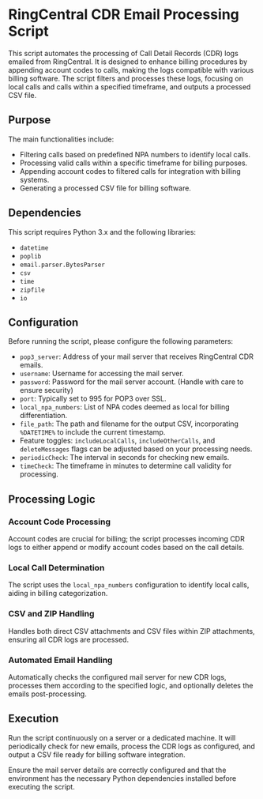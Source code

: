 # RingCentral CDR Email Processing Script

This script automates the processing of Call Detail Records (CDR) logs emailed from RingCentral. It is designed to enhance billing procedures by appending account codes to calls, making the logs compatible with various billing software. The script filters and processes these logs, focusing on local calls and calls within a specified timeframe, and outputs a processed CSV file.

## Purpose

The main functionalities include:
- Filtering calls based on predefined NPA numbers to identify local calls.
- Processing valid calls within a specific timeframe for billing purposes.
- Appending account codes to filtered calls for integration with billing systems.
- Generating a processed CSV file for billing software.

## Dependencies

This script requires Python 3.x and the following libraries:
- `datetime`
- `poplib`
- `email.parser.BytesParser`
- `csv`
- `time`
- `zipfile`
- `io`

## Configuration

Before running the script, please configure the following parameters:

- `pop3_server`: Address of your mail server that receives RingCentral CDR emails.
- `username`: Username for accessing the mail server.
- `password`: Password for the mail server account. (Handle with care to ensure security)
- `port`: Typically set to 995 for POP3 over SSL.
- `local_npa_numbers`: List of NPA codes deemed as local for billing differentiation.
- `file_path`: The path and filename for the output CSV, incorporating `%DATETIME%` to include the current timestamp.
- Feature toggles: `includeLocalCalls`, `includeOtherCalls`, and `deleteMessages` flags can be adjusted based on your processing needs.
- `periodicCheck`: The interval in seconds for checking new emails.
- `timeCheck`: The timeframe in minutes to determine call validity for processing.

## Processing Logic

### Account Code Processing
Account codes are crucial for billing; the script processes incoming CDR logs to either append or modify account codes based on the call details.

### Local Call Determination
The script uses the `local_npa_numbers` configuration to identify local calls, aiding in billing categorization.

### CSV and ZIP Handling
Handles both direct CSV attachments and CSV files within ZIP attachments, ensuring all CDR logs are processed.

### Automated Email Handling
Automatically checks the configured mail server for new CDR logs, processes them according to the specified logic, and optionally deletes the emails post-processing.

## Execution

Run the script continuously on a server or a dedicated machine. It will periodically check for new emails, process the CDR logs as configured, and output a CSV file ready for billing software integration.

Ensure the mail server details are correctly configured and that the environment has the necessary Python dependencies installed before executing the script.
